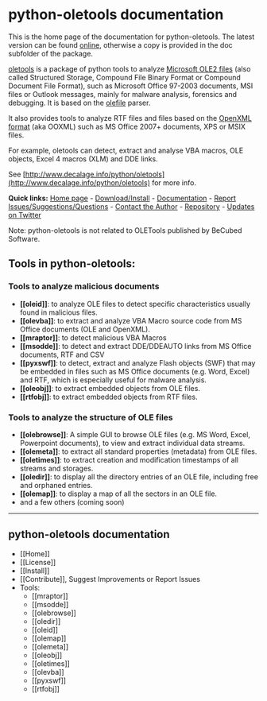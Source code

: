 python-oletools documentation
=============================

This is the home page of the documentation for python-oletools. The latest version can be found 
[online](https://github.com/decalage2/oletools/wiki), otherwise a copy is provided in the doc subfolder of the package.

[oletools](http://www.decalage.info/python/oletools) is a package of python tools to analyze
[Microsoft OLE2 files](http://en.wikipedia.org/wiki/Compound_File_Binary_Format) 
(also called Structured Storage, Compound File Binary Format or Compound Document File Format), 
such as Microsoft Office 97-2003 documents, MSI files or Outlook messages, mainly for malware analysis, 
forensics and debugging. 
It is based on the [olefile](http://www.decalage.info/olefile) parser. 

It also provides tools to analyze RTF files and files based on the [OpenXML format](https://en.wikipedia.org/wiki/Office_Open_XML) 
(aka OOXML) such as MS Office 2007+ documents, XPS or MSIX files.

For example, oletools can detect, extract and analyse VBA macros, OLE objects, Excel 4 macros (XLM) and DDE links.

See [http://www.decalage.info/python/oletools](http://www.decalage.info/python/oletools) for more info.

**Quick links:**
[Home page](http://www.decalage.info/python/oletools) -
[Download/Install](https://github.com/decalage2/oletools/wiki/Install) -
[Documentation](https://github.com/decalage2/oletools/wiki) -
[Report Issues/Suggestions/Questions](https://github.com/decalage2/oletools/issues) -
[Contact the Author](http://decalage.info/contact) -
[Repository](https://github.com/decalage2/oletools) -
[Updates on Twitter](https://twitter.com/decalage2)

Note: python-oletools is not related to OLETools published by BeCubed Software.

Tools in python-oletools:
-------------------------

### Tools to analyze malicious documents

- **[[oleid]]**: to analyze OLE files to detect specific characteristics usually found in malicious files.
- **[[olevba]]**: to extract and analyze VBA Macro source code from MS Office documents (OLE and OpenXML).
- **[[mraptor]]**: to detect malicious VBA Macros
- **[[msodde]]**: to detect and extract DDE/DDEAUTO links from MS Office documents, RTF and CSV
- **[[pyxswf]]**: to detect, extract and analyze Flash objects (SWF) that may
  be embedded in files such as MS Office documents (e.g. Word, Excel) and RTF,
  which is especially useful for malware analysis.
- **[[oleobj]]**: to extract embedded objects from OLE files.
- **[[rtfobj]]**: to extract embedded objects from RTF files.

### Tools to analyze the structure of OLE files 

- **[[olebrowse]]**: A simple GUI to browse OLE files (e.g. MS Word, Excel, Powerpoint documents), to
  view and extract individual data streams.
- **[[olemeta]]**: to extract all standard properties (metadata) from OLE files.
- **[[oletimes]]**: to extract creation and modification timestamps of all streams and storages.
- **[[oledir]]**: to display all the directory entries of an OLE file, including free and orphaned entries.
- **[[olemap]]**: to display a map of all the sectors in an OLE file.
- and a few others (coming soon)

--------------------------------------------------------------------------

python-oletools documentation
-----------------------------

- [[Home]]
- [[License]]
- [[Install]]
- [[Contribute]], Suggest Improvements or Report Issues
- Tools:
	- [[mraptor]]
	- [[msodde]]
	- [[olebrowse]]
	- [[oledir]]
	- [[oleid]]
	- [[olemap]]
	- [[olemeta]]
	- [[oleobj]]
	- [[oletimes]]
	- [[olevba]]
	- [[pyxswf]]
	- [[rtfobj]]
